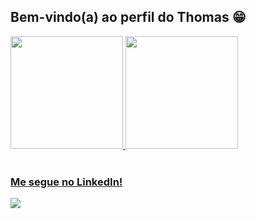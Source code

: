 ## Bem-vindo(a) ao perfil do Thomas 😁

 <div>
   <a href="https://github.com/Bratfich-gif">
   <img height="180em" src="https://github-readme-stats.vercel.app/api?username=Bratfich-gif&show_icons=true&theme=tokyonight&include_all_commits=true&count_private=true"/>
   <img height="180em" src="https://github-readme-stats.vercel.app/api/top-langs/?username=Bratfich-gif&layout=compact&langs_count=6&theme=tokyonight"/>
</div>
    
<br>
 
### Me segue no LinkedIn!
 
<div> 
  <a href="https://www.linkedin.com/in/thomas-muniz-bratfich-18629b1a1" target="_blank"><img src="https://img.shields.io/badge/-LinkedIn-%230077B5?style=for-the-badge&logo=linkedin&logoColor=white" target="_blank"></a>
</div>
